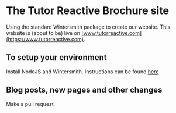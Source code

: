 
# The Tutor Reactive Brochure site

Using the standard Wintersmith package to create our website. This website is (about to be) live on [www.tutorreactive.com](https://www.tutorreactive.com).

## To setup your environment

Install NodeJS and Wintersmith. Instructions can be found [here](https://github.com/jnordberg/wintersmith)

## Blog posts, new pages and other changes

Make a pull request.
